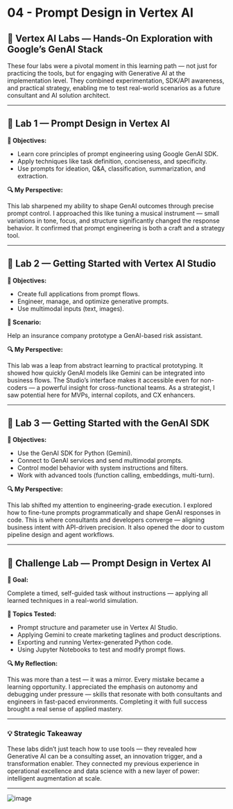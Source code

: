 # 04 - Prompt Design in Vertex AI

## 🧪 Vertex AI Labs — Hands-On Exploration with Google’s GenAI Stack

These four labs were a pivotal moment in this learning path — not just for practicing the tools, but for engaging with Generative AI at the implementation level. They combined experimentation, SDK/API awareness, and practical strategy, enabling me to test real-world scenarios as a future consultant and AI solution architect.

---

## 🔧 Lab 1 — Prompt Design in Vertex AI

**🧠 Objectives:**

- Learn core principles of prompt engineering using Google GenAI SDK.
- Apply techniques like task definition, conciseness, and specificity.
- Use prompts for ideation, Q&A, classification, summarization, and extraction.

**🔍 My Perspective:**

This lab sharpened my ability to shape GenAI outcomes through precise prompt control. I approached this like tuning a musical instrument — small variations in tone, focus, and structure significantly changed the response behavior. It confirmed that prompt engineering is both a craft and a strategy tool.

---

## 🧪 Lab 2 — Getting Started with Vertex AI Studio

**🧠 Objectives:**

- Create full applications from prompt flows.
- Engineer, manage, and optimize generative prompts.
- Use multimodal inputs (text, images).

**🧩 Scenario:**

Help an insurance company prototype a GenAI-based risk assistant.

**🔍 My Perspective:**

This lab was a leap from abstract learning to practical prototyping. It showed how quickly GenAI models like Gemini can be integrated into business flows. The Studio’s interface makes it accessible even for non-coders — a powerful insight for cross-functional teams. As a strategist, I saw potential here for MVPs, internal copilots, and CX enhancers.

---

## 🧪 Lab 3 — Getting Started with the GenAI SDK

**🧠 Objectives:**

- Use the GenAI SDK for Python (Gemini).
- Connect to GenAI services and send multimodal prompts.
- Control model behavior with system instructions and filters.
- Work with advanced tools (function calling, embeddings, multi-turn).

**🔍 My Perspective:**

This lab shifted my attention to engineering-grade execution. I explored how to fine-tune prompts programmatically and shape GenAI responses in code. This is where consultants and developers converge — aligning business intent with API-driven precision. It also opened the door to custom pipeline design and agent workflows.

---

## 🏁 Challenge Lab — Prompt Design in Vertex AI

**🎯 Goal:**

Complete a timed, self-guided task without instructions — applying all learned techniques in a real-world simulation.

**🧠 Topics Tested:**

- Prompt structure and parameter use in Vertex AI Studio.
- Applying Gemini to create marketing taglines and product descriptions.
- Exporting and running Vertex-generated Python code.
- Using Jupyter Notebooks to test and modify prompt flows.

**🔍 My Reflection:**

This was more than a test — it was a mirror. Every mistake became a learning opportunity. I appreciated the emphasis on autonomy and debugging under pressure — skills that resonate with both consultants and engineers in fast-paced environments. Completing it with full success brought a real sense of applied mastery.

---

### 💡 Strategic Takeaway

These labs didn’t just teach how to use tools — they revealed how Generative AI can be a consulting asset, an innovation trigger, and a transformation enabler. They connected my previous experience in operational excellence and data science with a new layer of power: intelligent augmentation at scale.

---
![image](https://github.com/user-attachments/assets/9ea9ba3c-4fdd-4d34-be78-7019c7115c02)
